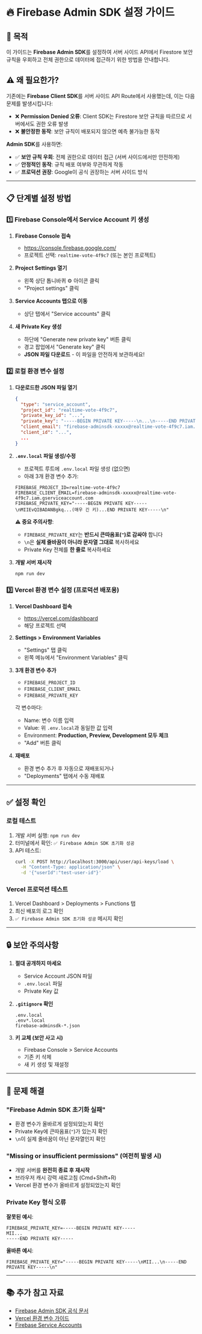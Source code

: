# 🔥 Firebase Admin SDK 설정 가이드

## 🎯 목적
이 가이드는 **Firebase Admin SDK**를 설정하여 서버 사이드 API에서 Firestore 보안 규칙을 우회하고 전체 권한으로 데이터에 접근하기 위한 방법을 안내합니다.

## ⚠️ 왜 필요한가?
기존에는 **Firebase Client SDK**를 서버 사이드 API Route에서 사용했는데, 이는 다음 문제를 발생시킵니다:
- ❌ **Permission Denied 오류**: Client SDK는 Firestore 보안 규칙을 따르므로 서버에서도 권한 오류 발생
- ❌ **불안정한 동작**: 보안 규칙이 배포되지 않으면 예측 불가능한 동작

**Admin SDK**를 사용하면:
- ✅ **보안 규칙 우회**: 전체 권한으로 데이터 접근 (서버 사이드에서만 안전하게)
- ✅ **안정적인 동작**: 규칙 배포 여부와 무관하게 작동
- ✅ **프로덕션 권장**: Google이 공식 권장하는 서버 사이드 방식

---

## 📋 단계별 설정 방법

### 1️⃣ Firebase Console에서 Service Account 키 생성

1. **Firebase Console 접속**
   - https://console.firebase.google.com/
   - 프로젝트 선택: `realtime-vote-4f9c7` (또는 본인 프로젝트)

2. **Project Settings 열기**
   - 왼쪽 상단 톱니바퀴 ⚙️ 아이콘 클릭
   - "Project settings" 클릭

3. **Service Accounts 탭으로 이동**
   - 상단 탭에서 "Service accounts" 클릭

4. **새 Private Key 생성**
   - 하단에 "Generate new private key" 버튼 클릭
   - 경고 팝업에서 "Generate key" 클릭
   - **JSON 파일 다운로드** - 이 파일을 안전하게 보관하세요!

### 2️⃣ 로컬 환경 변수 설정

1. **다운로드한 JSON 파일 열기**
   ```json
   {
     "type": "service_account",
     "project_id": "realtime-vote-4f9c7",
     "private_key_id": "...",
     "private_key": "-----BEGIN PRIVATE KEY-----\n...\n-----END PRIVATE KEY-----\n",
     "client_email": "firebase-adminsdk-xxxxx@realtime-vote-4f9c7.iam.gserviceaccount.com",
     "client_id": "...",
     ...
   }
   ```

2. **`.env.local` 파일 생성/수정**
   - 프로젝트 루트에 `.env.local` 파일 생성 (없으면)
   - 아래 3개 환경 변수 추가:

   ```env
   FIREBASE_PROJECT_ID=realtime-vote-4f9c7
   FIREBASE_CLIENT_EMAIL=firebase-adminsdk-xxxxx@realtime-vote-4f9c7.iam.gserviceaccount.com
   FIREBASE_PRIVATE_KEY="-----BEGIN PRIVATE KEY-----\nMIIEvQIBADANBgkq...(매우 긴 키)...END PRIVATE KEY-----\n"
   ```

   **⚠️ 중요 주의사항**:
   - `FIREBASE_PRIVATE_KEY`는 **반드시 큰따옴표(`"`)로 감싸야** 합니다
   - `\n`은 **실제 줄바꿈이 아니라 문자열 그대로** 복사하세요
   - Private Key 전체를 **한 줄로** 복사하세요

3. **개발 서버 재시작**
   ```bash
   npm run dev
   ```

### 3️⃣ Vercel 환경 변수 설정 (프로덕션 배포용)

1. **Vercel Dashboard 접속**
   - https://vercel.com/dashboard
   - 해당 프로젝트 선택

2. **Settings > Environment Variables**
   - "Settings" 탭 클릭
   - 왼쪽 메뉴에서 "Environment Variables" 클릭

3. **3개 환경 변수 추가**
   - `FIREBASE_PROJECT_ID`
   - `FIREBASE_CLIENT_EMAIL`
   - `FIREBASE_PRIVATE_KEY`

   각 변수마다:
   - Name: 변수 이름 입력
   - Value: 위 `.env.local`과 동일한 값 입력
   - Environment: **Production, Preview, Development 모두 체크**
   - "Add" 버튼 클릭

4. **재배포**
   - 환경 변수 추가 후 자동으로 재배포되거나
   - "Deployments" 탭에서 수동 재배포

---

## ✅ 설정 확인

### 로컬 테스트
1. 개발 서버 실행: `npm run dev`
2. 터미널에서 확인: `✅ Firebase Admin SDK 초기화 성공`
3. API 테스트:
   ```bash
   curl -X POST http://localhost:3000/api/user/api-keys/load \
     -H "Content-Type: application/json" \
     -d '{"userId":"test-user-id"}'
   ```

### Vercel 프로덕션 테스트
1. Vercel Dashboard > Deployments > Functions 탭
2. 최신 배포의 로그 확인
3. `✅ Firebase Admin SDK 초기화 성공` 메시지 확인

---

## 🔒 보안 주의사항

1. **절대 공개하지 마세요**
   - Service Account JSON 파일
   - `.env.local` 파일
   - Private Key 값

2. **`.gitignore` 확인**
   ```gitignore
   .env.local
   .env*.local
   firebase-adminsdk-*.json
   ```

3. **키 교체 (보안 사고 시)**
   - Firebase Console > Service Accounts
   - 기존 키 삭제
   - 새 키 생성 및 재설정

---

## 🐛 문제 해결

### "Firebase Admin SDK 초기화 실패"
- 환경 변수가 올바르게 설정되었는지 확인
- Private Key에 큰따옴표(`"`)가 있는지 확인
- `\n`이 실제 줄바꿈이 아닌 문자열인지 확인

### "Missing or insufficient permissions" (여전히 발생 시)
- 개발 서버를 **완전히 종료 후 재시작**
- 브라우저 캐시 강력 새로고침 (Cmd+Shift+R)
- Vercel 환경 변수가 올바르게 설정되었는지 확인

### Private Key 형식 오류
**잘못된 예시**:
```env
FIREBASE_PRIVATE_KEY=-----BEGIN PRIVATE KEY-----
MII...
-----END PRIVATE KEY-----
```

**올바른 예시**:
```env
FIREBASE_PRIVATE_KEY="-----BEGIN PRIVATE KEY-----\nMII...\n-----END PRIVATE KEY-----\n"
```

---

## 📚 추가 참고 자료

- [Firebase Admin SDK 공식 문서](https://firebase.google.com/docs/admin/setup)
- [Vercel 환경 변수 가이드](https://vercel.com/docs/concepts/projects/environment-variables)
- [Firebase Service Accounts](https://cloud.google.com/iam/docs/service-accounts)
